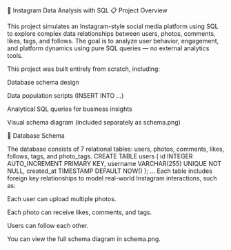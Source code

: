 🧠 Instagram Data Analysis with SQL
📋 Project Overview

This project simulates an Instagram-style social media platform using SQL to explore complex data relationships between users, photos, comments, likes, tags, and follows.
The goal is to analyze user behavior, engagement, and platform dynamics using pure SQL queries — no external analytics tools.

This project was built entirely from scratch, including:

Database schema design

Data population scripts (INSERT INTO ...)

Analytical SQL queries for business insights

Visual schema diagram (included separately as schema.png)

🧩 Database Schema

The database consists of 7 relational tables:
users, photos, comments, likes, follows, tags, and photo_tags.
CREATE TABLE users (
    id INTEGER AUTO_INCREMENT PRIMARY KEY,
    username VARCHAR(255) UNIQUE NOT NULL,
    created_at TIMESTAMP DEFAULT NOW()
);
...
Each table includes foreign key relationships to model real-world Instagram interactions, such as:

Each user can upload multiple photos.

Each photo can receive likes, comments, and tags.

Users can follow each other.

You can view the full schema diagram in schema.png.
